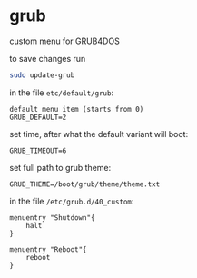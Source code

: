 # grub

custom menu for GRUB4DOS

to save changes run
```sh
sudo update-grub
```

in the file `etc/default/grub`:
```
default menu item (starts from 0)
GRUB_DEFAULT=2
```

set time, after what the default variant will boot:
```
GRUB_TIMEOUT=6
```
set full path to grub theme:
```
GRUB_THEME=/boot/grub/theme/theme.txt
```

in the file `/etc/grub.d/40_custom`:
```
menuentry "Shutdown"{
	halt
}
```
```
menuentry "Reboot"{
	reboot
}
```
